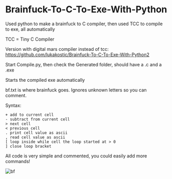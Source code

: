 # Brainfuck-To-C-To-Exe-With-Python
Used python to make a brainfuck to C compiler, then used TCC to compile to exe, all automatically

TCC = Tiny C Compiler

Version with digital mars compiler instead of tcc: https://github.com/lukakostic/Brainfuck-To-C-To-Exe-With-Python2

Start Compile.py, then check the Generated folder, should have a .c and a .exe

Starts the compiled exe automatically

bf.txt is where brainfuck goes. Ignores unknown letters so you can comment.

Syntax:
~~~
+ add to current cell
- subtract from current cell
> next cell
< previous cell
. print cell value as ascii
, read cell value as ascii
[ loop inside while cell the loop started at > 0
] close loop bracket
~~~

All code is very simple and commented, you could easily add more commands!

![bf](https://user-images.githubusercontent.com/41348897/44121252-9053e622-a01f-11e8-9474-8d37967321dd.png)

